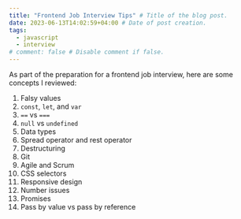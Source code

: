 ```yaml
---
title: "Frontend Job Interview Tips" # Title of the blog post.
date: 2023-06-13T14:02:59+04:00 # Date of post creation.
tags:
  - javascript
  - interview
# comment: false # Disable comment if false.
---
```


As part of the preparation for a frontend job interview, here are some concepts I reviewed:
1. Falsy values
2. `const`, `let`, and `var`
3. `==` vs `===`
4. `null` vs `undefined`
5. Data types
6. Spread operator and rest operator
7. Destructuring
8. Git
9. Agile and Scrum
10. CSS selectors
11. Responsive design
12. Number issues
13. Promises
14. Pass by value vs pass by reference


